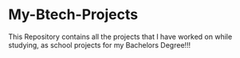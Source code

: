 # My-Btech-Projects
This Repository contains all the projects that I have worked on while studying, as school projects for my Bachelors Degree!!!
